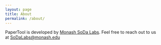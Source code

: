 ```yaml
---
layout: page
title: About
permalink: /about/
---
```


PaperTool is developed by [Monash SoDa Labs](https://www.monash.edu/business/research/our-research/soda-labs). Feel free to reach out to us at <a href="mailto:SoDaLabs@monash.edu">SoDaLabs@monash.edu</a>